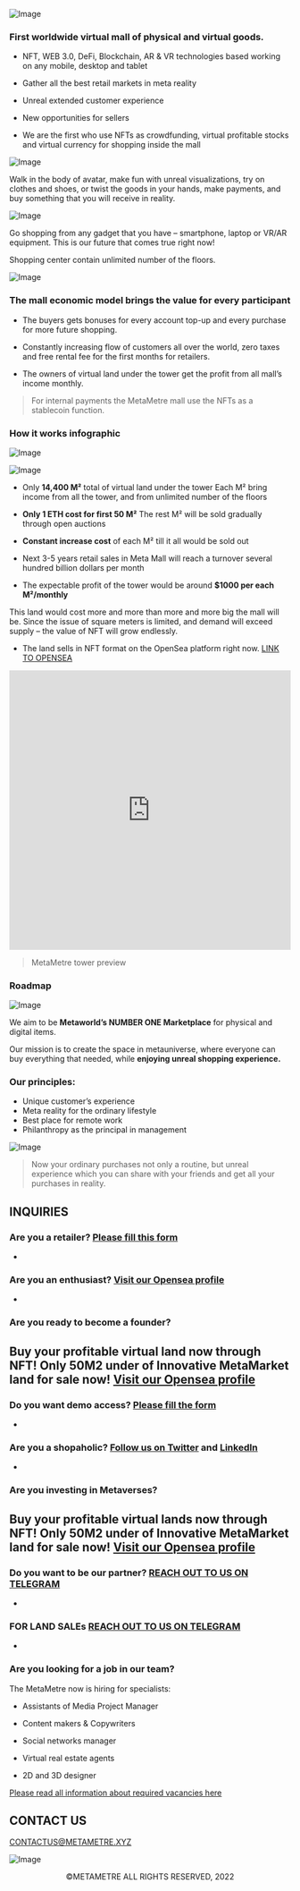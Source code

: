 ![Image](https://github.com/MetaMetre/welcome/blob/master/Images/What-Is-The-Metaverse-1300500%20(2).png?raw=true)

### First worldwide virtual mall of physical and virtual goods.

-	NFT, WEB 3.0, DeFi, Blockchain, AR & VR technologies based working on any mobile, desktop and tablet

-	Gather all the best retail markets in meta reality

-	Unreal extended customer experience

-	New opportunities for sellers

-	We are the first who use NFTs as crowdfunding, virtual profitable stocks and virtual currency for shopping inside the mall


![Image](https://github.com/MetaMetre/welcome/blob/master/Images/HighresScreenshot00010.png?raw=true)

Walk in the body of avatar, make fun with unreal visualizations, try on clothes and shoes, or twist the goods in your hands, make payments, and buy something that you will receive in reality.

![Image](https://github.com/MetaMetre/welcome/blob/master/Images/HighresScreenshot00050.png?raw=true)

Go shopping from any gadget that you have – smartphone, laptop or VR/AR equipment.
This is our future that comes true right now!

Shopping center contain unlimited number of the floors.

![Image](https://github.com/MetaMetre/welcome/blob/master/Images/HighresScreenshot00026.png?raw=true)

### The mall economic model brings the value for every participant

-	The buyers gets bonuses for every account top-up and every purchase for more future shopping.

-	Constantly increasing flow of customers all over the world, zero taxes and free rental fee for the first months for retailers.

-	The owners of virtual land under the tower get the profit from all mall’s income monthly.


>For internal payments the MetaMetre mall use the NFTs as a stablecoin function.



### How it works infographic

![Image](https://github.com/MetaMetre/welcome/blob/master/Images/half%20mall%201200800.png?raw=true)

![Image](https://github.com/MetaMetre/welcome/blob/master/Images/S16.jpg?raw=true)

-	Only **14,400 М²** total of virtual land under the tower
Each М² bring income from all the tower, and from unlimited number of the floors

-	**Only 1 ETH cost for first 50 М²**
The rest М² will be sold gradually through open auctions

-	**Constant increase cost** of each М² till it all would be sold out

-	Next 3-5 years retail sales in Meta Mall will reach a turnover several hundred billion dollars per month

-	The expectable profit of the tower would be around **$1000 per each М²/monthly**

This land would cost more and more than more and more big the mall will be. Since the issue of square meters is limited, and demand will exceed supply – the value of NFT will grow endlessly.

-  The land sells in NFT format on the OpenSea platform right now. [LINK TO OPENSEA](https://opensea.io/MetaMetre)


<center><iframe width="100%" height="500" src="https://www.youtube.com/embed/abCTG6CxyFk" frameborder="0" allow="autoplay; encrypted-media" allowfullscreen></iframe></center>

>MetaMetre tower preview


### Roadmap

![Image](https://github.com/MetaMetre/welcome/blob/master/Images/RMpart8.jpg?raw=true)



We aim to be **Metaworld’s NUMBER ONE Marketplace** for physical and digital items.

Our mission is to create the space in metauniverse, where everyone can buy everything that needed, while **enjoying unreal shopping experience.** 


### Our principles:
-	Unique customer’s experience
-	Meta reality for the ordinary lifestyle
-	Best place for remote work
-	Philanthropy as the principal in management

![Image](https://github.com/MetaMetre/welcome/blob/master/Images/HighresScreenshot00043.png?raw=true)

>Now your ordinary purchases not only a routine, but unreal experience which you can share with your friends and get all your purchases in reality. 



## INQUIRIES

### Are you a retailer? [Please fill this form](https://lnkd.in/eWS8g2Zz)
-

### Are you an enthusiast? [Visit our Opensea profile](https://lnkd.in/eDqgaK3N)
-

### Are you ready to become a founder?
Buy your profitable virtual land now through NFT!
Only 50M2 under of Innovative MetaMarket land for sale now! [Visit our Opensea profile](https://lnkd.in/eDqgaK3N)
-

### Do you want demo access? [Please fill the form](https://lnkd.in/eWS8g2Zz)
-

### Are you a shopaholic? [Follow us on Twitter](https://lnkd.in/eiFMFJTF) and [LinkedIn](https://lnkd.in/eW3TqyQc)
-

### Are you investing in Metaverses?
Buy your profitable virtual lands now through NFT!
Only 50M2 under of Innovative MetaMarket land for sale now! [Visit our Opensea profile](https://lnkd.in/eDqgaK3N)
-

### Do you want to be our partner? [REACH OUT TO US ON TELEGRAM](https://lnkd.in/eDyBBb45)
-

### FOR LAND SALEs [REACH OUT TO US ON TELEGRAM](https://t.me/MetaMetre_team)
-

### Are you looking for a job in our team?
The MetaMetre now is hiring for specialists:

- Assistants of Media Project Manager

- Content makers & Copywriters

- Social networks manager

- Virtual real estate agents

- 2D and 3D designer

[Please read all information about required vacancies here](https://lnkd.in/erk6sHUP)



## CONTACT US


[CONTACTUS@METAMETRE.XYZ](mailto:contactus@metametre.xyz)

![Image](https://github.com/MetaMetre/welcome/blob/master/Images/200x61.png?raw=true)

<center>©METAMETRE ALL RIGHTS RESERVED, 2022</center>
